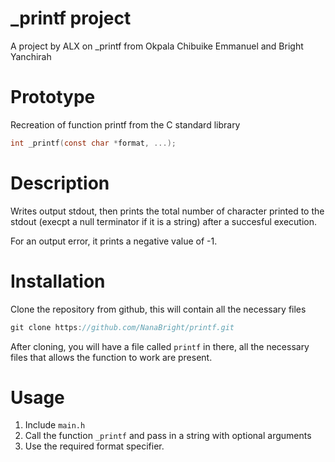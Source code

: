# _printf project
A project by ALX on _printf from Okpala Chibuike Emmanuel and Bright Yanchirah

# Prototype
Recreation of function printf from the C standard library

```c
int _printf(const char *format, ...);
```

# Description
Writes output stdout, then prints the total number of character printed to the stdout (execpt a null terminator if it is a string) after a succesful execution.

For an output error, it prints a negative value of -1.

# Installation
Clone the repository from github, this will contain all the necessary files
```c
git clone https://github.com/NanaBright/printf.git
```
After cloning, you will have a file called `printf` 
in there, all the necessary files that allows the function to work are present.

# Usage
1. Include `main.h`
2. Call the function `_printf` and pass in a string with optional arguments
3. Use the required format specifier.
